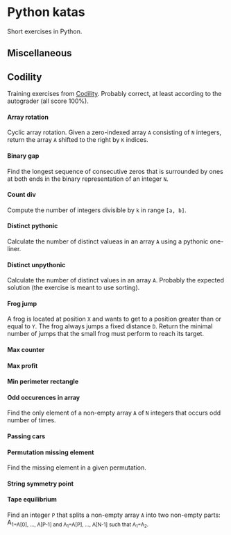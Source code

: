 # Python katas
Short exercises in Python.

## Miscellaneous

## Codility
Training exercises from [Codility](https://www.codility.com). Probably correct, at least according to the autograder (all score 100%).

#### Array rotation
Cyclic array rotation. Given a zero-indexed array `A` consisting of `N` integers, return the array `A` shifted to the right by `K` indices.

#### Binary gap
Find the longest sequence of consecutive zeros that is surrounded by ones at both ends in the binary representation of an integer `N`.

#### Count div
Compute the number of integers divisible by `k` in range `[a, b]`.

#### Distinct pythonic
Calculate the number of distinct valueas in an array `A` using a pythonic one-liner.

#### Distinct unpythonic
Calculate the number of distinct values in an array `A`. Probably the expected solution (the exercise is meant to use sorting).

#### Frog jump
A frog is located at position `X` and wants to get to a position greater than or equal to `Y`. The frog always jumps a fixed distance `D`. Return the minimal number of jumps that the small frog must perform to reach its target.

#### Max counter


#### Max profit

#### Min perimeter rectangle

#### Odd occurences in array
Find the only element of a non-empty array `A` of `N` integers that occurs odd number of times.

#### Passing cars

#### Permutation missing element
Find the missing element in a given permutation.

#### String symmetry point

#### Tape equilibrium
Find an integer `P` that splits a non-empty array `A` into two non-empty parts: A<sub>1</sup>=A[0], ..., A[P-1] and A<sub>1</sub>=A[P], ..., A[N-1] such that A<sub>1</sub>=A<sub>2</sub>.

